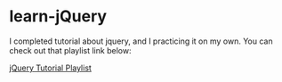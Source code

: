 # learn-jQuery
I completed tutorial about jquery, and I practicing it on my own. You can check out that playlist link below:

[jQuery Tutorial Playlist](https://www.youtube.com/playlist?list=PL0eyrZgxdwhy7byLHsVkuhtRV_IpoJU7n)

